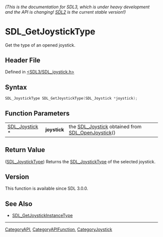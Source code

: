 ###### (This is the documentation for SDL3, which is under heavy development and the API is changing! [SDL2](https://wiki.libsdl.org/SDL2/) is the current stable version!)
# SDL_GetJoystickType

Get the type of an opened joystick.

## Header File

Defined in [<SDL3/SDL_joystick.h>](https://github.com/libsdl-org/SDL/blob/main/include/SDL3/SDL_joystick.h)

## Syntax

```c
SDL_JoystickType SDL_GetJoystickType(SDL_Joystick *joystick);
```

## Function Parameters

|                                |              |                                                                                       |
| ------------------------------ | ------------ | ------------------------------------------------------------------------------------- |
| [SDL_Joystick](SDL_Joystick) * | **joystick** | the [SDL_Joystick](SDL_Joystick) obtained from [SDL_OpenJoystick](SDL_OpenJoystick)() |

## Return Value

([SDL_JoystickType](SDL_JoystickType)) Returns the
[SDL_JoystickType](SDL_JoystickType) of the selected joystick.

## Version

This function is available since SDL 3.0.0.

## See Also

- [SDL_GetJoystickInstanceType](SDL_GetJoystickInstanceType)

----
[CategoryAPI](CategoryAPI), [CategoryAPIFunction](CategoryAPIFunction), [CategoryJoystick](CategoryJoystick)

